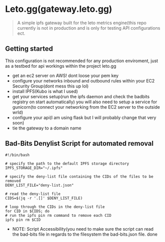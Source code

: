 # Leto.gg(gateway.leto.gg) 

> A simple ipfs gateway built for the leto metrics engine(this repo currently is not in production and is only for testing API configurations ect.


## Getting started

This configuration is not recommended for any production enviroment, just as a testbed for api workings within the project leto.gg
- get an ec2 server on AWS! dont loose your pem key
- configure your networks inbound and outbound rules within your EC2 Security Group(dont mess this up lol)
- install IPFS(Kubo is what I used)
- get your services setup(run the ipfs daemon and check the badbits registry on start automatically)
    you will also need to setup a service for gunicorn(to connect your networking from the EC2 server to the outside wrld)
- configure your api(I am using flask but I will probably change that very soon)
- tie the gateway to a domain name

## Bad-Bits Denylist Script for automated removal

    #!/bin/bash

    # specify the path to the default IPFS storage directory
    IPFS_STORAGE_DIR="~/.ipfs"

    # specify the deny-list file containing the CIDs of the files to be removed
    DENY_LIST_FILE="deny-list.json"

    # read the deny-list file
    CIDS=$(jq -r '.[]' $DENY_LIST_FILE)

    # loop through the CIDs in the deny-list file
    for CID in $CIDS; do
    # run the ipfs pin rm command to remove each CID
    ipfs pin rm $CID
    
- NOTE: Script Accessibility(you need to make sure the script can read the bad-bits file in regards to the filesystem the bad-bits.json file. 
done

